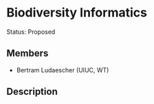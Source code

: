 # Biodiversity Informatics
Status: Proposed

## Members
* Bertram Ludaescher (UIUC, WT)

## Description 
